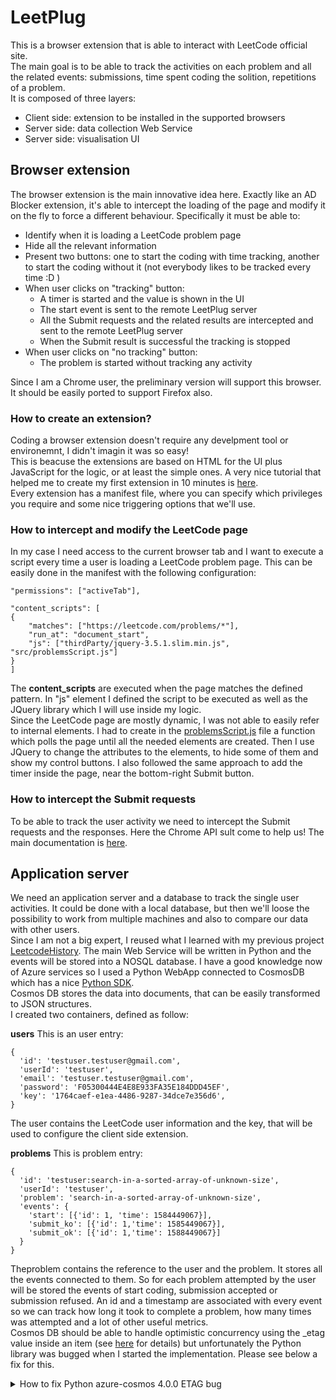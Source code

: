 # LeetPlug
This is a browser extension that is able to interact with LeetCode official site.  
The main goal is to be able to track the activities on each problem and all the related events: submissions, time spent coding the solition, repetitions of a problem.  
It is composed of three layers:
- Client side: extension to be installed in the supported browsers
- Server side: data collection Web Service
- Server side: visualisation UI

## Browser extension
The browser extension is the main innovative idea here. Exactly like an AD Blocker extension, it's able to intercept the loading of the page and modify it on the fly to force a different behaviour. Specifically it must be able to:
- Identify when it is loading a LeetCode problem page
- Hide all the relevant information
- Present two buttons: one to start the coding with time tracking, another to start the coding without it (not everybody likes to be tracked every time :D )
- When user clicks on "tracking" button:
  - A timer is started and the value is shown in the UI
  - The start event is sent to the remote LeetPlug server
  - All the Submit requests and the related results are intercepted and sent to the remote LeetPlug server
  - When the Submit result is successful the tracking is stopped
- When user clicks on "no tracking" button:
  - The problem is started without tracking any activity

Since I am a Chrome user, the preliminary version will support this browser. It should be easily ported to support Firefox also.

### How to create an extension?
Coding a browser extension doesn't require any develpment tool or environemnt, I didn't imagin it was so easy!  
This is beacuse the extensions are based on HTML for the UI plus JavaScript for the logic, or at least the simple ones. A very nice tutorial that helped me to create my first extension in 10 minutes is [here](https://www.sitepoint.com/create-chrome-extension-10-minutes-flat/).  
Every extension has a manifest file, where you can specify which privileges you require and some nice triggering options that we'll use.

### How to intercept and modify the LeetCode page
In my case I need access to the current browser tab and I want to execute a script every time a user is loading a LeetCode problem page. This can be easily done in the manifest with the following configuration:
```
"permissions": ["activeTab"],

"content_scripts": [
{
    "matches": ["https://leetcode.com/problems/*"],
    "run_at": "document_start",
    "js": ["thirdParty/jquery-3.5.1.slim.min.js", "src/problemsScript.js"]
}
]
```
The **content_scripts** are executed when the page matches the defined pattern. In "js" element I defined the script to be executed as well as the JQuery library which I will use inside my logic.  
Since the LeetCode page are mostly dynamic, I was not able to easily refer to internal elements. I had to create in the [problemsScript.js](src/problemsScript.js) file a function which polls the page until all the needed elements are created. Then I use JQuery to change the attributes to the elements, to hide some of them and show my control buttons. I also followed the same approach to add the timer inside the page, near the bottom-right Submit button.  

### How to intercept the Submit requests
To be able to track the user activity we need to intercept the Submit requests and the responses. Here the Chrome API sult come to help us! The main documentation is [here](https://developer.chrome.com/extensions/webRequest).

## Application server
We need an application server and a database to track the single user activities. It could be done with a local database, but then we'll loose the possibility to work from multiple machines and also to compare our data with other users.  
Since I am not a big expert, I reused what I learned with my previous project [LeetcodeHistory](https://github.com/LorenzoBe/LeetcodeHistory). The main Web Service will be written in Python and the events will be stored into a NOSQL database. I have a good knowledge now of Azure services so I used a Python WebApp connected to CosmosDB which has a nice [Python SDK](https://pypi.org/project/azure-cosmos/4.0.0/).  
Cosmos DB stores the data into documents, that can be easily transformed to JSON structures.  
I created two containers, defined as follow:

**users**
This is an user entry:
```
{
  'id': 'testuser.testuser@gmail.com',
  'userId': 'testuser',
  'email': 'testuser.testuser@gmail.com',
  'password': 'F05300444E4E8E933FA35E184DDD45EF',
  'key': '1764caef-e1ea-4486-9287-34dce7e356d6',
}
```
The user contains the LeetCode user information and the key, that will be used to configure the client side extension.

**problems**
This is problem entry:
```
{
  'id': 'testuser:search-in-a-sorted-array-of-unknown-size',
  'userId': 'testuser',
  'problem': 'search-in-a-sorted-array-of-unknown-size',
  'events': {
    'start': [{'id': 1, 'time': 1584449067}],
    'submit_ko': [{'id': 1,'time': 1585449067}],
    'submit_ok': [{'id': 1,'time': 1588449067}]
  }
}
```
Theproblem contains the reference to the user and the problem. It stores all the events connected to them. So for each problem attempted by the user will be stored the events of start coding, submission accepted or submission refused. An id and a timestamp are associated with every event so we can track how long it took to complete a problem, how many times was attempted and a lot of other useful metrics.  
Cosmos DB should be able to handle optimistic concurrency using the _etag value inside an item (see [here](https://docs.microsoft.com/en-us/azure/cosmos-db/database-transactions-optimistic-concurrency) for details) but unfortunately the Python library was bugged when I started the implementation. Please see below a fix for this.
<details>
<summary>How to fix Python azure-cosmos 4.0.0 ETAG bug</summary>
<p>
Unfortunately the version 4.0.0 of ezure-cosmos is bugged.  
The bug has been already solved and merged in the master [github](https://github.com/Azure/azure-sdk-for-python/pull/11792/commits/945648d26d2a077fa6544fe85648b58b5f9cedf9). The core change is in the "container.py" file:  


```python
result = self.client_connection.UpsertItem(
    database_or_container_link=self.container_link,
    document=body,
    options=request_options,
    **kwargs
)
```

</p>
</details>
